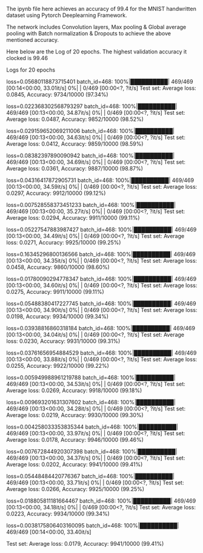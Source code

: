 The ipynb file here achieves an accuracy of 99.4 for the MNIST handwritten dataset using Pytorch Deeplearning Framework.

The network includes Convolution layers, Max pooling & Global average pooling with Batch normalization & Dropouts to achieve the above mentioned accuracy.

Here below are the Log of 20 epochs. The highest validation accuracy it clocked is 99.46

Logs for 20 epochs

loss=0.05680118873715401 batch_id=468: 100%|██████████| 469/469 [00:14<00:00, 33.01it/s]
  0%|          | 0/469 [00:00<?, ?it/s]
Test set: Average loss: 0.0845, Accuracy: 9734/10000 (97.34%)

loss=0.022368302568793297 batch_id=468: 100%|██████████| 469/469 [00:13<00:00, 34.87it/s]
  0%|          | 0/469 [00:00<?, ?it/s]
Test set: Average loss: 0.0487, Accuracy: 9852/10000 (98.52%)

loss=0.029159652069211006 batch_id=468: 100%|██████████| 469/469 [00:13<00:00, 34.63it/s]
  0%|          | 0/469 [00:00<?, ?it/s]
Test set: Average loss: 0.0412, Accuracy: 9859/10000 (98.59%)

loss=0.08382397890090942 batch_id=468: 100%|██████████| 469/469 [00:13<00:00, 34.69it/s]
  0%|          | 0/469 [00:00<?, ?it/s]
Test set: Average loss: 0.0361, Accuracy: 9887/10000 (98.87%)

loss=0.04316417872905731 batch_id=468: 100%|██████████| 469/469 [00:13<00:00, 34.59it/s]
  0%|          | 0/469 [00:00<?, ?it/s]
Test set: Average loss: 0.0297, Accuracy: 9912/10000 (99.12%)

loss=0.007528558373451233 batch_id=468: 100%|██████████| 469/469 [00:13<00:00, 35.27it/s]
  0%|          | 0/469 [00:00<?, ?it/s]
Test set: Average loss: 0.0294, Accuracy: 9911/10000 (99.11%)

loss=0.05227547883987427 batch_id=468: 100%|██████████| 469/469 [00:13<00:00, 34.49it/s]
  0%|          | 0/469 [00:00<?, ?it/s]
Test set: Average loss: 0.0271, Accuracy: 9925/10000 (99.25%)

loss=0.16345296800136566 batch_id=468: 100%|██████████| 469/469 [00:13<00:00, 34.35it/s]
  0%|          | 0/469 [00:00<?, ?it/s]
Test set: Average loss: 0.0458, Accuracy: 9860/10000 (98.60%)

loss=0.01780090294778347 batch_id=468: 100%|██████████| 469/469 [00:13<00:00, 34.60it/s]
  0%|          | 0/469 [00:00<?, ?it/s]
Test set: Average loss: 0.0275, Accuracy: 9911/10000 (99.11%)

loss=0.05488380417227745 batch_id=468: 100%|██████████| 469/469 [00:13<00:00, 34.90it/s]
  0%|          | 0/469 [00:00<?, ?it/s]
Test set: Average loss: 0.0198, Accuracy: 9934/10000 (99.34%)

loss=0.03938816860318184 batch_id=468: 100%|██████████| 469/469 [00:13<00:00, 34.04it/s]
  0%|          | 0/469 [00:00<?, ?it/s]
Test set: Average loss: 0.0230, Accuracy: 9931/10000 (99.31%)

loss=0.03761656954884529 batch_id=468: 100%|██████████| 469/469 [00:13<00:00, 33.88it/s]
  0%|          | 0/469 [00:00<?, ?it/s]
Test set: Average loss: 0.0255, Accuracy: 9922/10000 (99.22%)

loss=0.005949988961219788 batch_id=468: 100%|██████████| 469/469 [00:13<00:00, 34.53it/s]
  0%|          | 0/469 [00:00<?, ?it/s]
Test set: Average loss: 0.0269, Accuracy: 9918/10000 (99.18%)

loss=0.009693201631307602 batch_id=468: 100%|██████████| 469/469 [00:13<00:00, 34.28it/s]
  0%|          | 0/469 [00:00<?, ?it/s]
Test set: Average loss: 0.0219, Accuracy: 9930/10000 (99.30%)

loss=0.004258033353835344 batch_id=468: 100%|██████████| 469/469 [00:13<00:00, 33.97it/s]
  0%|          | 0/469 [00:00<?, ?it/s]
Test set: Average loss: 0.0178, Accuracy: 9946/10000 (99.46%)

loss=0.007672844920307398 batch_id=468: 100%|██████████| 469/469 [00:13<00:00, 34.37it/s]
  0%|          | 0/469 [00:00<?, ?it/s]
Test set: Average loss: 0.0202, Accuracy: 9941/10000 (99.41%)

loss=0.05448484420776367 batch_id=468: 100%|██████████| 469/469 [00:13<00:00, 33.71it/s]
  0%|          | 0/469 [00:00<?, ?it/s]
Test set: Average loss: 0.0266, Accuracy: 9925/10000 (99.25%)

loss=0.018805811181664467 batch_id=468: 100%|██████████| 469/469 [00:13<00:00, 34.18it/s]
  0%|          | 0/469 [00:00<?, ?it/s]
Test set: Average loss: 0.0223, Accuracy: 9934/10000 (99.34%)

loss=0.0038175806403160095 batch_id=468: 100%|██████████| 469/469 [00:14<00:00, 33.40it/s]

Test set: Average loss: 0.0179, Accuracy: 9941/10000 (99.41%)
